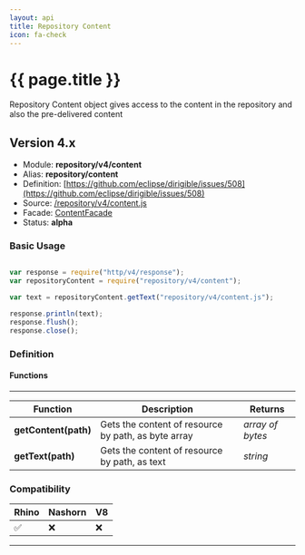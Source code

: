 ```yaml
---
layout: api
title: Repository Content
icon: fa-check
---
```


{{ page.title }}
===

Repository Content object gives access to the content in the repository and also the pre-delivered content

Version 4.x
---

- Module: **repository/v4/content**
- Alias: **repository/content**
- Definition: [https://github.com/eclipse/dirigible/issues/508](https://github.com/eclipse/dirigible/issues/508)
- Source: [/repository/v4/content.js](https://github.com/dirigiblelabs/api-repository/blob/master/repository/v4/content.js)
- Facade: [ContentFacade](https://github.com/eclipse/dirigible/blob/master/api/api-facade/api-repository/src/main/java/org/eclipse/dirigible/api/v3/repository/ContentFacade.java)
- Status: **alpha**


### Basic Usage

```javascript

var response = require("http/v4/response");
var repositoryContent = require("repository/v4/content");

var text = repositoryContent.getText("repository/v4/content.js");

response.println(text);
response.flush();
response.close();

```

### Definition

#### Functions

---

Function     | Description | Returns
------------ | ----------- | --------
**getContent(path)**   | Gets the content of resource by path, as byte array | *array of bytes*
**getText(path)**   | Gets the content of resource by path, as text | *string*

### Compatibility

Rhino | Nashorn | V8
----- | ------- | --------
 ✅  | ❌  | ❌

---
